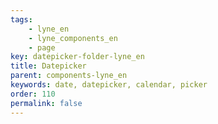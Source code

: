 ```yaml
---
tags: 
    - lyne_en
    - lyne_components_en
    - page
key: datepicker-folder-lyne_en
title: Datepicker
parent: components-lyne_en
keywords: date, datepicker, calendar, picker
order: 110
permalink: false
---
```

